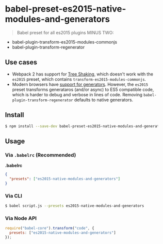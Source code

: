 # babel-preset-es2015-native-modules-and-generators

> Babel preset for all es2015 plugins MINUS TWO:

* babel-plugin-transform-es2015-modules-commonjs
* babel-plugin-transform-regenerator

## Use cases

- Webpack 2 has support for [Tree Shaking](http://www.2ality.com/2015/12/webpack-tree-shaking.html), which doesn't work with the `es2015` preset, which contains `transform-es2015-modules-commonjs`.
- Modern browsers have [support for generators](http://kangax.github.io/compat-table/es6/#test-generators). However, the `es2015` preset transforms generataros (and/or async) to ES5 compatible code, which is harder to debug and verbose in lines of code. Removing `babel-plugin-transform-regenerator` defaults to native generators.

## Install

```sh
$ npm install --save-dev babel-preset-es2015-native-modules-and-generators
```

## Usage

### Via `.babelrc` (Recommended)

**.babelrc**

```json
{
  "presets": ["es2015-native-modules-and-generators"]
}
```

### Via CLI

```sh
$ babel script.js --presets es2015-native-modules-and-generators
```

### Via Node API

```javascript
require("babel-core").transform("code", {
  presets: ["es2015-native-modules-and-generators"]
});
```
